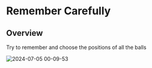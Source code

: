 # Remember Carefully
## Overview
Try to remember and choose the positions of all the balls

![2024-07-05 00-09-53](https://github.com/HorneOnne/Freelance_RememberCarefully/assets/65548001/a587de54-a16c-4e1b-bc78-d61e21223462)
